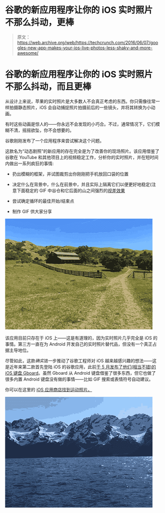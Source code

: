 # 谷歌的新应用程序让你的 iOS 实时照片不那么抖动，更棒 

> 原文：<https://web.archive.org/web/https://techcrunch.com/2016/06/07/googles-new-app-makes-your-ios-live-photos-less-shaky-and-more-awesome/>

# 谷歌的新应用程序让你的 iOS 实时照片不那么抖动，而且更棒

从设计上来说，苹果的实时照片是大多数人不会真正考虑的东西。你只需像往常一样拍摄静态照片，iOS 会自动捕捉照片拍摄前后的一些镜头，并将其转换为小动画。

有时这些动画是惊人的——你永远不会发现的小巧合。不过，通常情况下，它们模糊不清，摇摇欲坠，你不会想要的。

谷歌刚刚发布了一个应用程序来尝试解决这个问题。

这款名为“动态剧照”的新应用的存在完全是为了改善你的现场照片。该应用借鉴了谷歌在 YouTube 和其他项目上的视频稳定工作，分析你的实时照片，并在短时间内做出一系列疯狂的事情:

*   扔出模糊的框架，并试图裁剪出你刚刚把手机放回口袋的位置

*   决定什么在背景中，什么在前景中，并且实际上隔离它们以便更好地稳定(注意下面稳定的 GIF 中谷仓和它后面的山之间强烈的[视差效果](https://web.archive.org/web/20230130233514/https://en.wikipedia.org/wiki/Parallax)
*   尝试确定循环的最佳开始/结束点
*   制作 GIF 供大家分享

![loop 2](img/5cf0ff4d3986ee022a0379c04025800f.png)

该应用目前只存在于 iOS 上——这是有道理的，因为实时照片几乎完全是 iOS 的事情。第三方一直在为 Android 开发自己的实时照片替代品，但没有一个真正占据主导地位。

尽管如此，这款*确实*进一步推动了谷歌工程师对 iOS 越来越感兴趣的想法——这是近年来第二款首先登陆 iOS 的谷歌应用，此前[于 5 月发布了他们(相当不错)的 iOS 键盘 Gboard](https://web.archive.org/web/20230130233514/https://techcrunch.com/2016/05/12/google-launches-gboard-an-ios-keyboard-that-lets-you-search-without-a-browser/)。虽然 Gboard 从 Android 键盘借鉴了很多东西，但它也做了很多内置 Android 键盘没有做的事情——比如 GIF 搜索或表情符号自动建议。

你可以在这里的 [iOS 应用商店找到运动照片。](https://web.archive.org/web/20230130233514/https://itunes.apple.com/us/app/motion-stills-create-live/id1086172168?ls=1&mt=8)

![loop 3](img/f3f379a484bbf599402f07541a22c321.png)